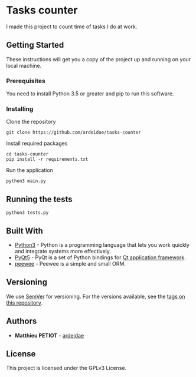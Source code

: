 # Tasks counter

I made this project to count time of tasks I do at work.

## Getting Started

These instructions will get you a copy of the project up and running on your local machine.

### Prerequisites

You need to install Python 3.5 or greater and pip to run this software.

### Installing

Clone the repository

```
git clone https://github.com/ardeidae/tasks-counter
```

Install required packages

```
cd tasks-counter
pip install -r requirements.txt
```

Run the application

```
python3 main.py
```

## Running the tests

```
python3 tests.py
```

## Built With

* [Python3](https://www.python.org/) - Python is a programming language that lets you work quickly and integrate systems more effectively.
* [PyQt5](https://www.riverbankcomputing.com/software/pyqt/intro) - PyQt is a set of Python bindings for [Qt application framework](https://www.qt.io/).
* [peewee](http://peewee.readthedocs.io/en/latest/) - Peewee is a simple and small ORM.

## Versioning

We use [SemVer](http://semver.org/) for versioning. For the versions available, see the [tags on this repository](https://github.com/ardeidae/tasks-counter/tags).

## Authors

* **Matthieu PETIOT** - [ardeidae](https://github.com/ardeidae)

## License

This project is licensed under the GPLv3 License.
